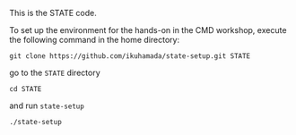 This is the STATE code.

To set up the environment for the hands-on in the CMD workshop, execute the following command in the home directory:

```
git clone https://github.com/ikuhamada/state-setup.git STATE
```

go to the ``STATE`` directory

```
cd STATE
```

and run ``state-setup``

```
./state-setup
```

